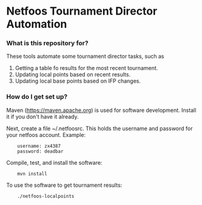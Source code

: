 # Netfoos Tournament Director Automation #

### What is this repository for? ###

These tools automate some tournament director tasks, such as

1. Getting a table fo results for the most recent tournament.
1. Updating local points based on recent results.
1. Updating local base points based on IFP changes.

### How do I get set up? ###

Maven (https://maven.apache.org) is used for software development. Install
it if you don't have it already.

Next, create a file ~/.netfoosrc. This holds the username and password for
your netfoos account. Example:

        username: zx4387
        password: deadbar

Compile, test, and install the software:

        mvn install

To use the software to get tournament results:

        ./netfoos-localpoints
